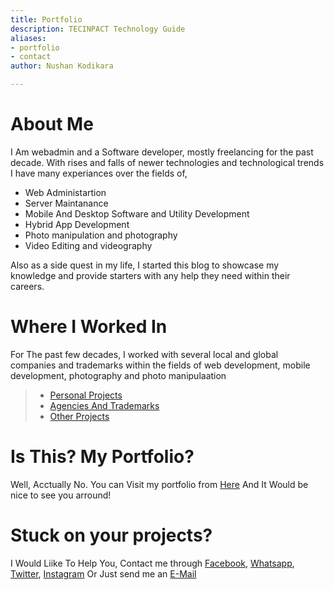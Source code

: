 ```yaml
---
title: Portfolio
description: TECINPACT Technology Guide
aliases:
- portfolio
- contact
author: Nushan Kodikara

---
```

# About Me
I Am webadmin and a Software developer, mostly freelancing for the past decade. With rises and falls of newer technologies and technological trends I have many experiances over the fields of,
* Web Administartion
* Server Maintanance
* Mobile And Desktop Software and Utility Development
* Hybrid App Development
* Photo manipulation and photography
* Video Editing and videography

Also as a side quest in my life, I started this blog to showcase my knowledge and provide starters with any help they need within their careers.

# Where I Worked In
For The past few decades, I worked with several local and global companies and trademarks within the fields of web development, mobile development, photography and photo manipulaation

>* [Personal Projects](http://localhost:1313/tags/productionDev/)
>* [Agencies And Trademarks](http://localhost:1313/tags/agenciesAndTM/)
>* [Other Projects](http://localhost:1313/tags/oProductionDev/)

# Is This? My Portfolio?
Well, Acctually No. You can Visit my portfolio from [Here](https://www.nkdev-support.tk/) And It Would be nice to see you arround!

# Stuck on your projects?
I Would Liike To Help You, Contact me through [Facebook](https://www.facebook.com/nushan.kodikara.7), [Whatsapp](https://www.wa.me/94719988189), [Twitter](https://www.twitter.com/nushan_kodikara), [Instagram](https://www.instagram.com/____nushan_) Or Just send me an [E-Mail](mailto:nushankodi@gmail.com)